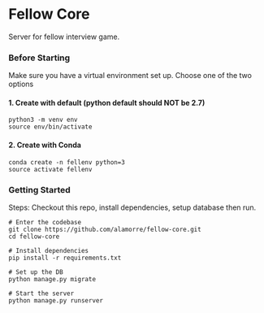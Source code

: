 # Fellow Core
Server for fellow interview game.

### Before Starting
Make sure you have a virtual environment set up. Choose one of the two options

#### 1. Create with default (python default should NOT be 2.7)
```
python3 -m venv env
source env/bin/activate
```

#### 2. Create with Conda
```
conda create -n fellenv python=3
source activate fellenv
```

### Getting Started
Steps: Checkout this repo, install dependencies, setup database then run.

```
# Enter the codebase 
git clone https://github.com/alamorre/fellow-core.git
cd fellow-core

# Install dependencies
pip install -r requirements.txt

# Set up the DB
python manage.py migrate

# Start the server
python manage.py runserver
```
